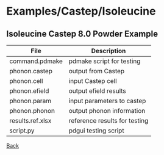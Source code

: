 # Examples/Castep/Isoleucine
## Isoleucine Castep 8.0 Powder Example

| **File**              | **Description**                                   |
| --------------------- | ------------------------------------------------- |
| command.pdmake        | pdmake script for testing |
| phonon.castep         | output from Castep |
| phonon.cell           | input Castep cell |
| phonon.efield         | output efield results |
| phonon.param          | input parameters to castep |
| phonon.phonon         | output phonon information |
| results.ref.xlsx      | reference results for testing |
| script.py             | pdgui testing script |

[Back](..)
